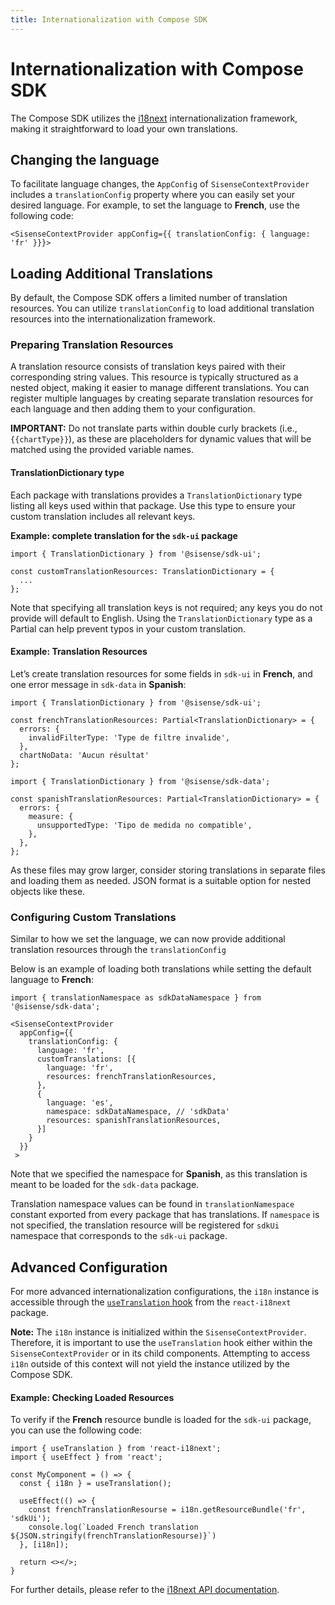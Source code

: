 ```yaml
---
title: Internationalization with Compose SDK
---
```


# Internationalization with Compose SDK
The Compose SDK utilizes the [i18next](https://www.i18next.com/) internationalization framework, making it straightforward to load your own translations.

## Changing the language
To facilitate language changes, the `AppConfig` of `SisenseContextProvider` includes a `translationConfig` property where you can easily set your desired language. For example, to set the language to **French**, use the following code:
```
<SisenseContextProvider appConfig={{ translationConfig: { language: 'fr' }}}>
```
## Loading Additional Translations
By default, the Compose SDK offers a limited number of translation resources. You can utilize `translationConfig` to load additional translation resources into the internationalization framework.

### Preparing Translation Resources
A translation resource consists of translation keys paired with their corresponding string values. This resource is typically structured as a nested object, making it easier to manage different translations. You can register multiple languages by creating separate translation resources for each language and then adding them to your configuration.

**IMPORTANT:** Do not translate parts within double curly brackets (i.e., `{{chartType}}`), as these are placeholders for dynamic values that will be matched using the provided variable names.

#### TranslationDictionary type
Each package with translations provides a `TranslationDictionary` type listing all keys used within that package. Use this type to ensure your custom translation includes all relevant keys.

**Example: complete translation for the `sdk-ui` package**
```
import { TranslationDictionary } from '@sisense/sdk-ui';

const customTranslationResources: TranslationDictionary = {
  ...
};
```

Note that specifying all translation keys is not required; any keys you do not provide will default to English. Using the `TranslationDictionary` type as a Partial can help prevent typos in your custom translation.

#### Example: Translation Resources
Let’s create translation resources for some fields in `sdk-ui` in **French**, and one error message in `sdk-data` in **Spanish**:
```
import { TranslationDictionary } from '@sisense/sdk-ui';

const frenchTranslationResources: Partial<TranslationDictionary> = {
  errors: {
    invalidFilterType: 'Type de filtre invalide',
  },
  chartNoData: 'Aucun résultat'
};
```
```
import { TranslationDictionary } from '@sisense/sdk-data';

const spanishTranslationResources: Partial<TranslationDictionary> = {
  errors: {
    measure: {
      unsupportedType: 'Tipo de medida no compatible',
    },
  },
};
```

As these files may grow larger, consider storing translations in separate files and loading them as needed. JSON format is a suitable option for nested objects like these.

###  Configuring Custom Translations
Similar to how we set the language, we can now provide additional translation resources through the `translationConfig`

Below is an example of loading both translations while setting the default language to **French**:
```
import { translationNamespace as sdkDataNamespace } from '@sisense/sdk-data';

<SisenseContextProvider
  appConfig={{
    translationConfig: {
      language: 'fr',
      customTranslations: [{
        language: 'fr',
        resources: frenchTranslationResources,
      },
      {
        language: 'es',
        namespace: sdkDataNamespace, // 'sdkData'
        resources: spanishTranslationResources,
      }]
    }
  }}
 >
```
Note that we specified the namespace for **Spanish**, as this translation is meant to be loaded for the `sdk-data` package.

Translation namespace values can be found in `translationNamespace` constant exported from every package that has translations.
If `namespace` is not specified, the translation resource will be registered for `sdkUi` namespace that corresponds to the `sdk-ui` package.

## Advanced Configuration
For more advanced internationalization configurations, the `i18n` instance is accessible through the [`useTranslation` hook](https://react.i18next.com/latest/usetranslation-hook) from the `react-i18next` package.

**Note:** The `i18n` instance is initialized within the `SisenseContextProvider`. Therefore, it is important to use the `useTranslation` hook either within the `SisenseContextProvider` or in its child components. Attempting to access `i18n` outside of this context will not yield the instance utilized by the Compose SDK.

#### Example: Checking Loaded Resources
To verify if the **French** resource bundle is loaded for the `sdk-ui` package, you can use the following code:
```
import { useTranslation } from 'react-i18next';
import { useEffect } from 'react';

const MyComponent = () => {
  const { i18n } = useTranslation();

  useEffect(() => {
	const frenchTranslationResourse = i18n.getResourceBundle('fr', 'sdkUi');
	console.log(`Loaded French translation ${JSON.stringify(frenchTranslationResourse)}`)
  }, [i18n]);

  return <></>;
}
```

For further details, please refer to the [i18next API documentation](https://www.i18next.com/overview/api).
